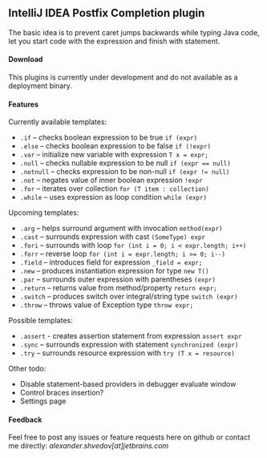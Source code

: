 IntelliJ IDEA Postfix Completion plugin
---------------------------------------

The basic idea is to prevent caret jumps backwards while typing Java code,
let you start code with the expression and finish with statement.

#### Download

This plugins is currently under development and do not available as a deployment binary.

#### Features

Currently available templates:

* `.if` – checks boolean expression to be true `if (expr)`
* `.else` – checks boolean expression to be false `if (!expr)`
* `.var` – initialize new variable with expression `T x = expr;`
* `.null` – checks nullable expression to be null `if (expr == null)`
* `.notnull` – checks expression to be non-null `if (expr != null)`
* `.not` – negates value of inner boolean expression `!expr`
* `.for` – iterates over collection `for (T item : collection)`
* `.while` – uses expression as loop condition `while (expr)`

Upcoming templates:

* `.arg` – helps surround argument with invocation `method(expr)`
* `.cast` – surrounds expression with cast `(SomeType) expr`
* `.fori` – surrounds with loop `for (int i = 0; i < expr.length; i++)`
* `.forr` – reverse loop `for (int i = expr.length; i >= 0; i--)`
* `.field` – introduces field for expression `_field = expr;`
* `.new` – produces instantiation expression for type `new T()`
* `.par` – surrounds outer expression with parentheses `(expr)`
* `.return` – returns value from method/property `return expr;`
* `.switch` – produces switch over integral/string type `switch (expr)`
* `.throw` – throws value of Exception type `throw expr;`

Possible templates:

* `.assert` - creates assertion statement from expression `assert expr`
* `.sync` – surrounds expression with statement `synchronized (expr)`
* `.try` – surrounds resource expression with `try (T x = resource)`

Other todo:

* Disable statement-based providers in debugger evaluate window
* Control braces insertion?
* Settings page

#### Feedback

Feel free to post any issues or feature requests here on github or
contact me directly: *alexander.shvedov[at]jetbrains.com*